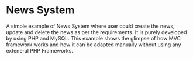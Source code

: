 # News System
A simple example of News System where user could create the news, update and delete the news as per the requirements. It is purely developed by using PHP and MySQL. This example shows the glimpse of how MVC framework works and how it can be adapted manually without using any exteneral PHP Frameworks. 
